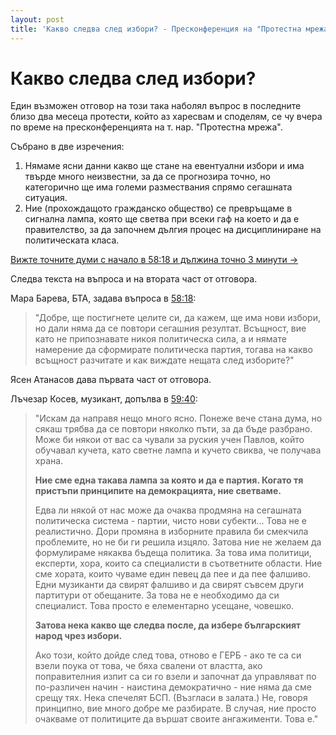 ```yaml
---
layout: post
title: 'Какво следва след избори? - Пресконференция на "Протестна мрежа" - #ДАНСwithme'
---
```


# Какво следва след избори?

Един възможен отговор на този така наболял въпрос в последните близо два месеца протести, който аз харесвам и споделям, се чу вчера по време на пресконференцията на т. нар. "Протестна мрежа".

Събрано в две изречения:

1. Нямаме ясни данни какво ще стане на евентуални избори и има твърде много неизвестни, за да се прогнозира точно, но категорично ще има големи размествания спрямо сегашната ситуация.
2. Ние (прохождащото гражданско общество) се превръщаме в сигнална лампа, която ще светва при всеки гаф на което и да е правителство, за да започнем дългия процес на дисциплиниране на политическата класа.

[Вижте точните думи с начало в 58:18 и дължина точно 3 минути →](http://www.youtube.com/watch?v=IpSKTLAVAdw&hd=1&t=58m18s)

Следва текста на въпроса и на втората част от отговора.

Мара Барева, БТА, задава въпроса в [58:18](http://www.youtube.com/watch?v=IpSKTLAVAdw&hd=1&t=58m18s):

> "Добре, ще постигнете целите си, да кажем, ще има нови избори, но дали няма да се повтори сегашния резултат. Всъщност, вие като не припознавате никоя политическа сила, а и нямате намерение да сформирате политическа партия, тогава на какво всъщност разчитате и как виждате нещата след изборите?"

Ясен Атанасов дава първата част от отговора.

Лъчезар Косев, музикант, допълва в [59:40](http://www.youtube.com/watch?v=IpSKTLAVAdw&hd=1&t=59m40s):

> "Искам да направя нещо много ясно. Понеже вече стана дума, но сякаш трябва да се повтори няколко пъти, за да бъде разбрано. Може би някои от вас са чували за руския учен Павлов, който обучавал кучета, като светне лампа и кучето свиква, че получава храна.
>
> **Ние сме една такава лампа за която и да е партия. Когато тя пристъпи принципите на демокрацията, ние светваме.**
>
> Едва ли някой от нас може да очаква продмяна на сегашната политическа система - партии, чисто нови субекти... Това не е реалистично. Дори промяна в изборните правила би смекчила проблемите, но не би ги решила изцяло. Затова ние не желаем да формулираме някаква бъдеща политика. За това има политици, експерти, хора, които са специалисти в съответните области. Ние сме хората, които чуваме един певец да пее и да пее фалшиво. Едни музиканти да свирят фалшиво и да свирят съвсем други партитури от обещаните. За това не е необходимо да си специалист. Това просто е елементарно усещане, човешко.
>
> **Затова нека какво ще следва после, да избере българският народ чрез избори.**
>
> Ако този, който дойде след това, отново е ГЕРБ - ако те са си взели поука от това, че бяха свалени от властта, ако поправителния изпит са си го взели и започнат да управляват по по-различен начин - наистина демократично - ние няма да сме срещу тях. Нека спечелят БСП. (Възгласи в залата.) Не, говоря принципно, вие много добре ме разбирате. В случая, ние просто очакваме от политиците да вършат своите ангажименти. Това е."
